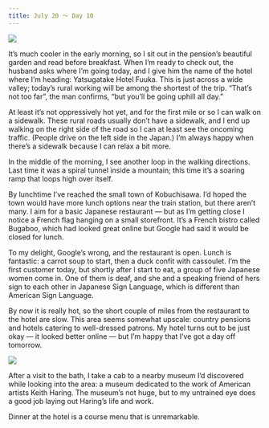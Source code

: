 ```yaml
---
title: July 20 ～ Day 10
---
```


![](./images/IMG_8115.jpg)

It’s much cooler in the early morning, so I sit out in the pension’s beautiful garden and read before breakfast. When I’m ready to check out, the husband asks where I’m going today, and I give him the name of the hotel where I’m heading: Yatsugatake Hotel Fuuka. This is just across a wide valley; today’s rural working will be among the shortest of the trip. “That’s not too far”, the man confirms, “but you’ll be going uphill all day.”

At least it’s not oppressively hot yet, and for the first mile or so I can walk on a sidewalk. These rural roads usually don’t have a sidewalk, and I end up walking on the right side of the road so I can at least see the oncoming traffic. (People drive on the left side in the Japan.) I’m always happy when there’s a sidewalk because I can relax a bit more.

In the middle of the morning, I see another loop in the walking directions. Last time it was a spiral tunnel inside a mountain; this time it’s a soaring ramp that loops high over itself.

By lunchtime I’ve reached the small town of Kobuchisawa. I’d hoped the town would have more lunch options near the train station, but there aren’t many. I aim for a basic Japanese restaurant — but as I’m getting close I notice a French flag hanging on a small storefront. It’s a French bistro called Bugaboo, which had looked great online but Google had said it would be closed for lunch.

To my delight, Google’s wrong, and the restaurant is open. Lunch is fantastic: a carrot soup to start, then a duck confit with cassoulet. I’m the first customer today, but shortly after I start to eat, a group of five Japanese women come in. One of them is deaf, and she and a speaking friend of hers sign to each other in Japanese Sign Language, which is different than American Sign Language.

By now it is really hot, so the short couple of miles from the restaurant to the hotel are slow. This area seems somewhat upscale: country pensions and hotels catering to well-dressed patrons. My hotel turns out to be just okay — it looked better online — but I’m happy that I’ve got a day off tomorrow.

![](./images/IMG_8135.jpg)

After a visit to the bath, I take a cab to a nearby museum I’d discovered while looking into the area: a museum dedicated to the work of American artists Keith Haring. The museum’s not huge, but to my untrained eye does a good job laying out Haring’s life and work.

Dinner at the hotel is a course menu that is unremarkable.
